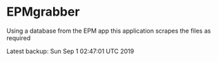 # EPMgrabber
Using a database from the EPM app this application scrapes the files as required


Latest backup: Sun Sep 1 02:47:01 UTC 2019
